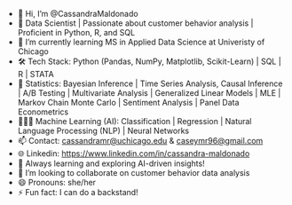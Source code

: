 - 👋 Hi, I’m @CassandraMaldonado
- 👀 Data Scientist | Passionate about customer behavior analysis | Proficient in Python, R, and SQL
- 🌱 I’m currently learning MS in Applied Data Science at Univeristy of Chicago
- 🛠️ Tech Stack: Python (Pandas, NumPy, Matplotlib, Scikit-Learn) | SQL | R | STATA
- 🔢 Statistics: Bayesian Inference | Time Series Analysis, Causal Inference | A/B Testing | Multivariate Analysis | Generalized Linear Models | MLE | 
     Markov Chain Monte Carlo | Sentiment Analysis | Panel Data Econometrics
- 👩🏻‍💻 Machine Learning (AI): Classification | Regression | Natural Language Processing (NLP) | Neural Networks
- 📫 Contact: cassandramr@uchicago.edu & caseymr96@gmail.com
- 🌐 Linkedin: https://www.linkedin.com/in/cassandra-maldonado
- 🚀 Always learning and exploring AI-driven insights!
- 💞️ I’m looking to collaborate on customer behavior data analysis
- 😄 Pronouns: she/her
- ⚡ Fun fact: I can do a backstand! 
